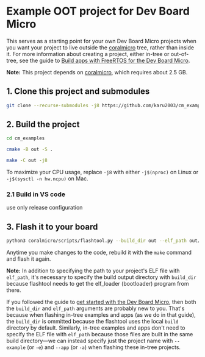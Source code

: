 # Example OOT project for Dev Board Micro

This serves as a starting point for your own
Dev Board Micro projects when you want your project to live outside the 
[coralmicro](https://github.com/google-coral/coralmicro) tree, rather than inside it.
For more information about creating a project, either in-tree or out-of-tree, see the guide
to [Build apps with FreeRTOS for the Dev Board Micro](https://coral.ai/docs/dev-board-micro/freertos/).

**Note:** This project depends on [coralmicro](https://github.com/google-coral/coralmicro),
which requires about 2.5 GB.


## 1. Clone this project and submodules

```bash
git clone --recurse-submodules -j8 https://github.com/karu2003/cm_examples
```

## 2. Build the project

```bash
cd cm_examples

cmake -B out -S .

make -C out -j8
```

To maximize your CPU usage, replace `-j8` with either `-j$(nproc)` on Linux or
`-j$(sysctl -n hw.ncpu)` on Mac.

### 2.1 Build in VS code
use only release configuration


## 3. Flash it to your board

```bash
python3 coralmicro/scripts/flashtool.py --build_dir out --elf_path out/xxx/xxx
```

Anytime you make changes to the code, rebuild it with the `make` command and flash it again.

**Note:** In addition to specifying the path to your project's ELF file with `elf_path`, it's
necessary to specify the build output directory with `build_dir` because flashtool needs to get
the elf_loader (bootloader) program from there.

If you followed the guide to [get started with the Dev Board
Micro](https://coral.ai/docs/dev-board-micro/get-started/), then both the `build_dir` and `elf_path`
arguments are probably new to you. That's because when flashing in-tree examples and apps (as we do
in that guide), the `build_dir` is ommitted because the flashtool uses the local `build` directory
by default. Similarly, in-tree examples and apps don't need to specify the ELF file with `elf_path`
because those files are built in the same build directory—we can instead specify just the project
name with `--example` (or `-e`) and `--app` (or `-a`) when flashing these in-tree projects.
